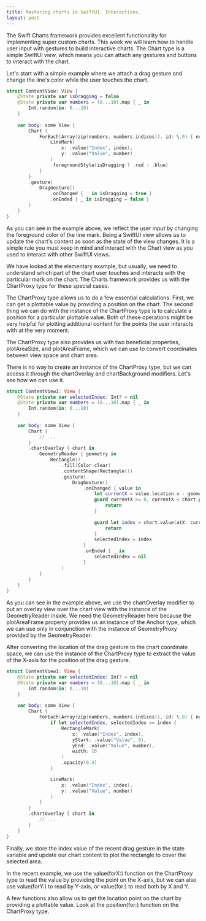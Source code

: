 ```yaml
---
title: Mastering charts in SwiftUI. Interactions.
layout: post
---
```


The Swift Charts framework provides excellent functionality for implementing super custom charts. This week we will learn how to handle user input with gestures to build interactive charts. The Chart type is a simple SwiftUI view, which means you can attach any gestures and buttons to interact with the chart.

Let's start with a simple example where we attach a drag gesture and change the line's color while the user touches the chart.

```swift
struct ContentView: View {
    @State private var isDragging = false
    @State private var numbers = (0...10).map { _ in
        Int.random(in: 0...10)
    }
    
    var body: some View {
        Chart {
            ForEach(Array(zip(numbers, numbers.indices)), id: \.0) { number, index in
                LineMark(
                    x: .value("Index", index),
                    y: .value("Value", number)
                )
                .foregroundStyle(isDragging ? .red : .blue)
            }
        }
        .gesture(
            DragGesture()
                .onChanged { _ in isDragging = true }
                .onEnded { _ in isDragging = false }
        )
    }
}
```

As you can see in the example above, we reflect the user input by changing the foreground color of the line mark. Being a SwiftUI view allows us to update the chart's content as soon as the state of the view changes. It is a simple rule you must keep in mind and interact with the Chart view as you used to interact with other SwiftUI views.

We have looked at the elementary example, but usually, we need to understand which part of the chart user touches and interacts with the particular mark on the chart. The Charts framework provides us with the ChartProxy type for these special cases.

The ChartProxy type allows us to do a few essential calculations. First, we can get a plottable value by providing a position on the chart. The second thing we can do with the instance of the ChartProxy type is to calculate a position for a particular plottable value. Both of these operations might be very helpful for plotting additional content for the points the user interacts with at the very moment.

The ChartProxy type also provides us with two beneficial properties, plotAreaSize, and plotAreaFrame, which we can use to convert coordinates between view space and chart area.

There is no way to create an instance of the ChartProxy type, but we can access it through the chartOverlay and chartBackground modifiers. Let's see how we can use it.

```swift
struct ContentView1: View {
    @State private var selectedIndex: Int? = nil
    @State private var numbers = (0...10).map { _ in
        Int.random(in: 0...10)
    }
    
    var body: some View {
        Chart {
            // ...
        }
        .chartOverlay { chart in
            GeometryReader { geometry in
                Rectangle()
                    .fill(Color.clear)
                    .contentShape(Rectangle())
                    .gesture(
                        DragGesture()
                            .onChanged { value in
                                let currentX = value.location.x - geometry[chart.plotAreaFrame].origin.x
                                guard currentX >= 0, currentX < chart.plotAreaSize.width else {
                                    return
                                }
                                
                                guard let index = chart.value(atX: currentX, as: Int.self) else {
                                    return
                                }
                                selectedIndex = index
                            }
                            .onEnded { _ in
                                selectedIndex = nil
                            }
                    )
            }
        }
    }
}
```

As you can see in the example above, we use the chartOverlay modifier to put an overlay view over the chart view with the instance of the GeometryReader inside. We need the GeometryReader here because the plotAreaFrame property provides us an instance of the Anchor type, which we can use only in conjunction with the instance of GeometryProxy provided by the GeometryReader.

After converting the location of the drag gesture to the chart coordinate space, we can use the instance of the ChartProxy type to extract the value of the X-axis for the position of the drag gesture.

```swift
struct ContentView1: View {
    @State private var selectedIndex: Int? = nil
    @State private var numbers = (0...10).map { _ in
        Int.random(in: 0...10)
    }
    
    var body: some View {
        Chart {
            ForEach(Array(zip(numbers, numbers.indices)), id: \.0) { number, index in
                if let selectedIndex, selectedIndex == index {
                    RectangleMark(
                        x: .value("Index", index),
                        yStart: .value("Value", 0),
                        yEnd: .value("Value", number),
                        width: 16
                    )
                    .opacity(0.4)
                }

                LineMark(
                    x: .value("Index", index),
                    y: .value("Value", number)
                )
            }
        }
        .chartOverlay { chart in
            // ...
        }
    }
}
```

Finally, we store the index value of the recent drag gesture in the state variable and update our chart content to plot the rectangle to cover the selected area.

In the recent example, we use the value(forX:) function on the ChartProxy type to read the value by providing the point on the X-axis, but we can also use value(forY:) to read by Y-axis, or value(for:) to read both by X and Y.

A few functions also allow us to get the location point on the chart by providing a plottable value. Look at the position(for:) function on the ChartProxy type.
